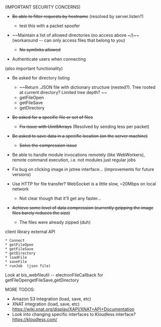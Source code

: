 (IMPORTANT SECURITY CONCERNS)
* ~~Be able to filter requests by hostname~~ (resolved by server.listen?)
    * test this with a packet spoofer

* ~~Maintain a list of allowed directories (no access above ~/)~~ (workaround -- can only access files that belong to you)
    * ~~No symlinks allowed~~

* Authenticate users when connecting 

(also important functionality)

* Be asked for directory listing 
	* ~~Return .JSON file with dictionary structure (nested?). Tree rooted at current directory? Limited tree depth? ~~
	* getFileOpen
	* getFileSave
	* getDirectory

* ~~Be asked for a specific file or set of files~~
    * ~~Fix issue with Uint8Arrays~~ (Resolved by sending less per packet)

* ~~Be asked to save data in a specific location (on the server machine)~~
    * ~~Solve the compression issue~~

* Be able to handle module invocations remotely (like WebWorkers), remote command execution, i.e. not modules just regular jobs

* Fix bug on clicking image in jstree interface...
(improvements for future versions)

* Use HTTP for file transfer? WebSocket is a little slow, ~20Mbps on local network
    * Not clear though that it'll get any faster...

* ~~Achieve some level of data compression (currently gzipping the image files barely reduces the size)~~
    * The files were already zipped (duh)

client library external API

	* Connect
	* getFileOpen
	* getFileSave
	* getDirectory
	* loadFile
	* saveFile 
	* runJob  (json file)

Look at bis_webfileutil -- electronFileCallback for getFileOpengetFileSave,getDirectory



MORE TODOS:
 
* Amazon S3 integration (load, save, etc)
* XNAT integration (load, save, etc) https://wiki.xnat.org/display/XAPI/XNAT+API+Documentation
* Look into changing specific interfaces to Kloudless interface? https://kloudless.com/
